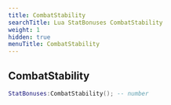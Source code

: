 ```yaml
---
title: CombatStability
searchTitle: Lua StatBonuses CombatStability
weight: 1
hidden: true
menuTitle: CombatStability
---
```

## CombatStability
```lua
StatBonuses:CombatStability(); -- number
```